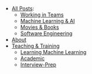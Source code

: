 <!--This optional File is used to allow the creation custom menu orders etc*/--> 


 - [All Posts](/blog):
	 - [Working in Teams](/blog/management)
	 - [Machine Learning & AI](/blog/machine_learning)
     - [Movies & Books](/blog/movies_n_books)
     - [Software Engineering](/blog/software_engineering)
 - [About](/About)
 - [Teaching & Training](/Teaching)
	 - [Learning Machine Learning](/Teaching/ML-Papers)
     <!-- [BAAI](/implement_ME)-->
	 - [Academic](/Teaching/Academic)
	 - [Interview-Prep](/Teaching/Interview-Prep)
     <!-- [Software & Professional Dev](/implement_ME)-->
	
<!-- 	 - [Presentations-n-code](/Presentations-n-code) -->